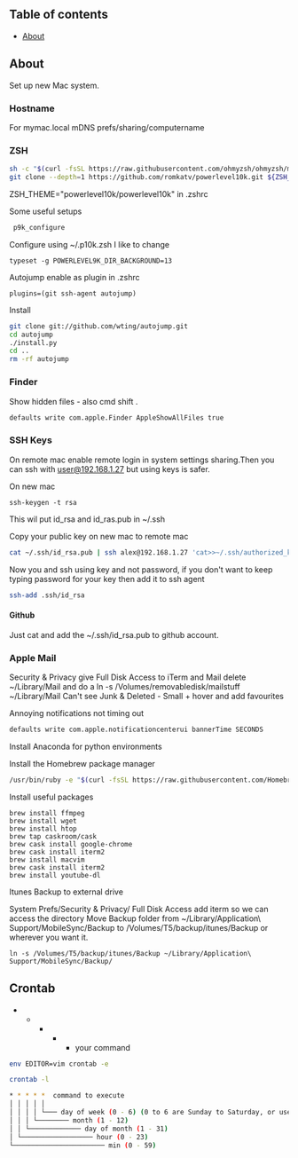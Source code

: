 
## Table of contents

- [About](#about)


## About
Set up new Mac system.

### Hostname

For mymac.local mDNS prefs/sharing/computername

### ZSH

```zsh
sh -c "$(curl -fsSL https://raw.githubusercontent.com/ohmyzsh/ohmyzsh/master/tools/install.sh)"
git clone --depth=1 https://github.com/romkatv/powerlevel10k.git ${ZSH_CUSTOM:-$HOME/.oh-my-zsh/custom}/themes/powerlevel10k

```
ZSH_THEME="powerlevel10k/powerlevel10k" in .zshrc

Some useful setups

```zsh
 p9k_configure
```

Configure using ~/.p10k.zsh I like to change 
```
typeset -g POWERLEVEL9K_DIR_BACKGROUND=13
```

Autojump enable as plugin in .zshrc
```
plugins=(git ssh-agent autojump)
```

Install
```zsh
git clone git://github.com/wting/autojump.git
cd autojump
./install.py
cd ..
rm -rf autojump
```

### Finder

Show hidden files - also cmd shift .

```zsh
defaults write com.apple.Finder AppleShowAllFiles true
```


### SSH Keys

On remote mac enable remote login in system settings sharing.Then
you can ssh with user@192.168.1.27 but using keys is safer.

On new mac

```
ssh-keygen -t rsa
```
This wil put id_rsa and id_ras.pub in ~/.ssh

Copy your public key on new mac to remote mac

```sh
cat ~/.ssh/id_rsa.pub | ssh alex@192.168.1.27 'cat>>~/.ssh/authorized_keys'
```

Now you and ssh using key and not password, if you don't want to keep typing
password for your key then add it to ssh agent

```sh
ssh-add .ssh/id_rsa
```

#### Github

Just cat and add the ~/.ssh/id_rsa.pub to github account.


### Apple Mail 

Security & Privacy give Full Disk Access to iTerm and Mail
delete ~/Library/Mail and do a ln -s /Volumes/removabledisk/mailstuff ~/Library/Mail
Can't see Junk & Deleted - Small + hover and add favourites

Annoying notifications not timing out
```sh
defaults write com.apple.notificationcenterui bannerTime SECONDS
```

Install Anaconda for python environments

Install the Homebrew package manager
```sh
/usr/bin/ruby -e "$(curl -fsSL https://raw.githubusercontent.com/Homebrew/install/master/install)"
```

Install useful packages
```
brew install ffmpeg
brew install wget
brew install htop
brew tap caskroom/cask
brew cask install google-chrome
brew cask install iterm2
brew install macvim
brew cask install iterm2
brew install youtube-dl
```

Itunes Backup to external drive

System Prefs/Security & Privacy/ Full Disk Access add iterm so we can access the directory
Move Backup folder from ~/Library/Application\ Support/MobileSync/Backup to /Volumes/T5/backup/itunes/Backup
or wherever you want it.

```
ln -s /Volumes/T5/backup/itunes/Backup ~/Library/Application\ Support/MobileSync/Backup/
```

## Crontab

* * * * * your command


```bash
env EDITOR=vim crontab -e

crontab -l

* * * * *  command to execute
│ │ │ │ │
│ │ │ │ └─── day of week (0 - 6) (0 to 6 are Sunday to Saturday, or use names; 7 is Sunday, the same as 0)
│ │ │ └──────── month (1 - 12)
│ │ └───────────── day of month (1 - 31)
│ └────────────────── hour (0 - 23)
└─────────────────────── min (0 - 59)
```
